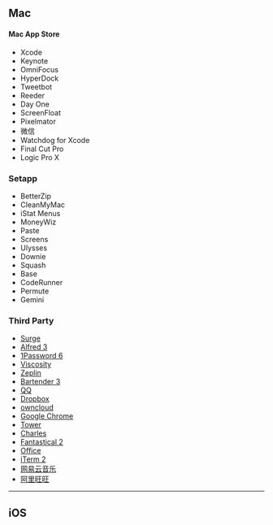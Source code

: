 ## Mac
#### Mac App Store
- Xcode
- Keynote
- OmniFocus
- HyperDock
- Tweetbot
- Reeder
- Day One
- ScreenFloat
- Pixelmator
-  微信
- Watchdog for Xcode
- Final Cut Pro
- Logic Pro X
### Setapp
- BetterZip
- CleanMyMac
- iStat Menus
- MoneyWiz
- Paste
- Screens
- Ulysses
- Downie
- Squash
- Base
- CodeRunner
- Permute
- Gemini
### Third Party
- [Surge](https://nssurge.com) 
- [Alfred 3](https://www.alfredapp.com)
- [1Password 6](https://1password.com)
- [Viscosity](https://www.sparklabs.com/viscosity/)
- [Zeplin](https://zeplin.io)
- [Bartender 3](https://www.macbartender.com)
- [QQ](https://im.qq.com/index.shtml)
- [Dropbox](https://www.dropbox.com/zh_CN/)
- [owncloud](https://owncloud.org)
- [Google Chrome](https://www.google.com/chrome/browser/desktop/index.html)
- [Tower](https://www.git-tower.com/mac/)
- [Charles](https://www.charlesproxy.com)
- [Fantastical 2](https://flexibits.com/fantastical)
- [Office](https://products.office.com/zh-cn/home)
- [iTerm 2](https://www.iterm2.com)
- [网易云音乐](https://music.163.com)
- [阿里旺旺](https://alimarket.taobao.com/markets/qnww/portal-group/ww/index?spm=a21e4.8043303.0.0.5a93727fKStr3n)
---- 

## iOS

